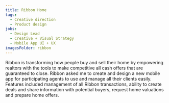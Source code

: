 ```yaml
---
title: Ribbon Home
tags:
  - Creative direction
  - Product design
jobs:
  - Design Lead
  - Creative + Visual Strategy
  - Mobile App UI + UX
imagesFolder: ribbon
---
```


Ribbon is transforming how people buy and sell their home by empowering realtors with the tools to make competitive all cash offers that are guaranteed to close. Ribbon asked me to create and design a new mobile app for participating agents to use and manage all their clients easily. Features included management of all Ribbon transactions, ability to create deals and share information with potential buyers, request home valuations and prepare home offers.
